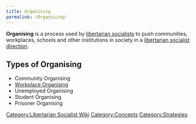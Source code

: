 ```yaml
---
title: Organising
permalink: /Organising/
---
```


**Organising** is a process used by [libertarian
socialists](List_of_Libertarian_Socialists "wikilink") to push
communities, workplaces, schools and other institutions in society in a
[libertarian socialist direction](Libertarian_Socialism "wikilink").

## Types of Organising

- Community Organising
- [Workplace Organising](Workplace_Organising "wikilink")
- Unemployed Organising
- Student Organising
- Prisoner Organising

[Category:Libertarian Socialist
Wiki](Category:Libertarian_Socialist_Wiki "wikilink")
[Category:Concepts](Category:Concepts "wikilink")
[Category:Strategies](Category:Strategies "wikilink")